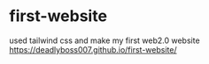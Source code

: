 # first-website
used tailwind css and make my first web2.0 website
https://deadlyboss007.github.io/first-website/
